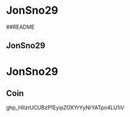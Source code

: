 # JonSno29

##README


## JonSno29




















# JonSno29




## Coin



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

